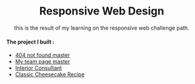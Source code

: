 <h1 align="center">Responsive Web Design</h1>

<p align="center">this is the result of my learning on the responsive web challenge path.</p>

<h4> The project I built :</h4>

- [404 not found master](https://github.com/PangestuNcp/Devchallenges.io/tree/main/Responsive%20Web%20Developer/1.404%20not%20found%20master)
- [My team page master](https://github.com/PangestuNcp/Devchallenges.io/tree/main/Responsive%20Web%20Developer/2.My%20team%20page%20master)
- [Interior Consultant](https://github.com/PangestuNcp/Devchallenges.io/tree/main/Responsive%20Web%20Developer/3.Interior%20Consultant)
- [Classic Cheesecake Recipe](https://github.com/PangestuNcp/Devchallenges.io/tree/main/Responsive%20Web%20Developer/4.Classic%20Cheesecake%20Recipe)
